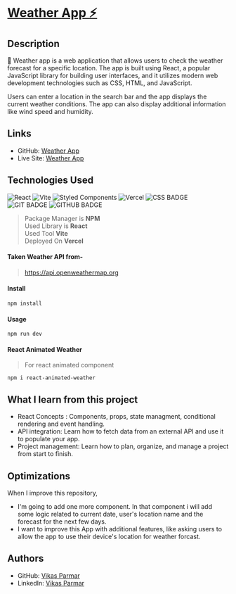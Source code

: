 # [Weather App :zap:](https://github.com/vikas-parmar/weather-app/) 

## Description
:pushpin: Weather app is a web application that allows users to check the weather forecast for a specific location. The app is built using React, a popular JavaScript library for building user interfaces, and it utilizes modern web development technologies such as CSS, HTML, and JavaScript.  <br />

Users can enter a location in the search bar and the app displays the current weather conditions. The app can also display additional information like wind speed and humidity.

## Links
- GitHub: [Weather App](https://github.com/vikas-parmar/weather-app/)
- Live Site: [Weather App](https://react-weather-app-vikas-parmar.vercel.app/)

## Technologies Used
![React](https://img.shields.io/badge/react-%2320232a.svg?style=for-the-badge&logo=react&logoColor=%2361DAFB)
![Vite](https://img.shields.io/badge/vite-%23646CFF.svg?style=for-the-badge&logo=vite&logoColor=white)
![Styled Components](https://img.shields.io/badge/styled--components-DB7093?style=for-the-badge&logo=styled-components&logoColor=white)
![Vercel](https://img.shields.io/badge/vercel-%23000000.svg?style=for-the-badge&logo=vercel&logoColor=white)
![CSS BADGE](https://img.shields.io/badge/CSS-239120?&style=for-the-badge&logo=css3&logoColor=white)
![GIT BADGE](https://img.shields.io/badge/GIT-E44C30?style=for-the-badge&logo=git&logoColor=white)
![GITHUB BADGE](https://img.shields.io/badge/GitHub-100000?style=for-the-badge&logo=github&logoColor=white)

> Package Manager is **NPM** <br />
> Used Library is **React** <br />
> Used Tool **Vite** <br />
> Deployed On **Vercel** <br />

#### Taken Weather API from-
> https://api.openweathermap.org

#### Install
```
npm install
```
#### Usage
```
npm run dev
```
#### React Animated Weather
> For react animated component
```
npm i react-animated-weather
```

## What I learn from this project
- React Concepts : Components, props, state managment, conditional rendering and event handling.
- API integration: Learn how to fetch data from an external API and use it to populate your app.
- Project management: Learn how to plan, organize, and manage a project from start to finish.

## Optimizations
When I improve this repository, 
- I'm going to add one more component. In that component i will add some logic related to current date, user's location name and the forecast for the next few days.
- I want to improve this App with additional features, like asking users to allow the app to use their device's location for weather forcast.

## Authors
- GitHub: [Vikas Parmar](https://github.com/vikas-parmar)
- LinkedIn: [Vikas Parmar](https://www.linkedin.com/in/vikas-parmar/)
